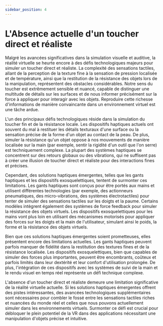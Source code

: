 ```yaml
---
sidebar_position: 4
---
```


# L'Absence actuelle d'un toucher direct et réaliste

Malgré les avancées significatives dans la simulation visuelle et auditive, la réalité virtuelle se heurte encore à des défis technologiques majeurs pour simuler un toucher direct et réaliste. La complexité des sensations tactiles, allant de la perception de la texture fine à la sensation de pression localisée et de température, ainsi que la restitution de la résistance des objets lors de la manipulation, représentent des obstacles considérables. Notre sens du toucher est extrêmement sensible et nuancé, capable de distinguer une multitude de détails sur les surfaces et de nous informer précisément sur la force à appliquer pour interagir avec les objets. Reproduire cette richesse d'informations de manière convaincante dans un environnement virtuel est une tâche ardue.

L'un des principaux défis technologiques réside dans la simulation du toucher fin et de la résistance locale. Les dispositifs haptiques actuels ont souvent du mal à restituer les détails texturaux d'une surface ou la sensation précise de la forme d'un objet au contact de la peau. De plus, simuler la résistance qu'un objet oppose à nos mouvements de manière localisée sur la main (par exemple, sentir la rigidité d'un outil que l'on serre) est techniquement complexe. La plupart des systèmes haptiques se concentrent sur des retours globaux ou des vibrations, qui ne suffisent pas à créer une illusion de toucher direct et réaliste pour des interactions fines et précises.

Cependant, des solutions haptiques émergentes, telles que les gants haptiques et les dispositifs exosquelettiques, tentent de surmonter ces limitations. Les gants haptiques sont conçus pour être portés aux mains et utilisent différentes technologies (par exemple, des actionneurs pneumatiques, des micro-vibrations, des systèmes électrotactiles) pour tenter de simuler des sensations tactiles sur les doigts et la paume. Certains modèles intègrent également des systèmes de force feedback pour simuler la résistance des objets virtuels. Les dispositifs exosquelettiques pour les mains vont plus loin en utilisant des mécanismes motorisés pour appliquer des forces sur les doigts et la main de l'utilisateur, simulant ainsi le poids, la forme et la résistance des objets virtuels.

Bien que ces solutions haptiques émergentes soient prometteuses, elles présentent encore des limitations actuelles. Les gants haptiques peuvent parfois manquer de fidélité dans la restitution des textures fines et de la résistance localisée. Les dispositifs exosquelettiques, bien que capables de simuler des forces plus importantes, peuvent être encombrants, coûteux et parfois limités dans leur dextérité et leur confort d'utilisation prolongée. De plus, l'intégration de ces dispositifs avec les systèmes de suivi de la main et le rendu visuel en temps réel représente un défi technique complexe.

L'absence d'un toucher direct et réaliste demeure une limitation significative de la réalité virtuelle actuelle. Si les solutions haptiques émergentes offrent des pistes intéressantes, des avancées technologiques supplémentaires sont nécessaires pour combler le fossé entre les sensations tactiles riches et nuancées du monde réel et celles que nous pouvons actuellement simuler dans les environnements virtuels. Surmonter ce défi est crucial pour débloquer le plein potentiel de la VR dans des applications nécessitant une manipulation d'objets précise et intuitive.